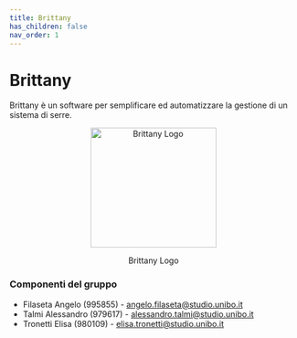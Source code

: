 ```yaml
---
title: Brittany
has_children: false
nav_order: 1
---
```


# Brittany

Brittany è un software per semplificare ed automatizzare la gestione di un sistema di serre.

<div align="center">
<img src="https://images2.imgbox.com/67/27/yi2jRdpn_o.jpg" alt="Brittany Logo"  width="220px" height="210px">
<p align="center">Brittany Logo</p>
</div>

### Componenti del gruppo
- Filaseta Angelo (995855) - <angelo.filaseta@studio.unibo.it>
- Talmi Alessandro (979617) - <alessandro.talmi@studio.unibo.it>
- Tronetti Elisa (980109) - <elisa.tronetti@studio.unibo.it>